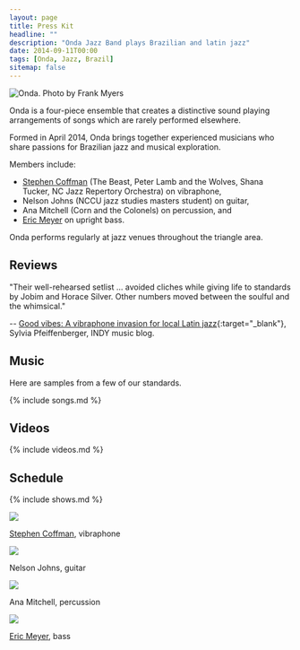 ```yaml
---
layout: page
title: Press Kit
headline: ""
description: "Onda Jazz Band plays Brazilian and latin jazz"
date: 2014-09-11T00:00
tags: [Onda, Jazz, Brazil]
sitemap: false
---
```

<div class='band-photo'>
  <img src="{{ site.url }}/images/onda_wide.jpg" alt="Onda. Photo by Frank Myers">
</div>

Onda is a four-piece ensemble that creates a distinctive sound playing arrangements of songs which are rarely performed elsewhere.

Formed in April 2014, Onda brings together experienced musicians who share passions for Brazilian jazz and musical exploration.

Members include:

* [Stephen Coffman]({{site.url}}/about/stephen/) (The Beast, Peter Lamb and the Wolves, Shana Tucker, NC Jazz Repertory Orchestra) on vibraphone,
* Nelson Johns (NCCU jazz studies masters student) on guitar,
* Ana Mitchell (Corn and the Colonels) on percussion, and
* [Eric Meyer]({{site.url}}/about/eric/) on upright bass.

Onda performs regularly at jazz venues throughout the triangle area.

## Reviews

"Their well-rehearsed setlist ... avoided cliches while giving life to standards by Jobim and Horace Silver. Other numbers moved between the soulful and the whimsical."

-- [Good vibes: A vibraphone invasion for local Latin jazz](http://www.indyweek.com/music/archives/2015/02/24/good-vibes-onda-and-juan-alamo-add-new-flavor-to-local-jazz){:target="_blank"}, Sylvia Pfeiffenberger, INDY music blog.

## Music

Here are samples from a few of our standards.

{% include songs.md %}

## Videos

{% include videos.md %}

## Schedule

{% include shows.md %}

<div class='band-photo'>
  <img src="{{ site.url }}/images/stephen_four_mallet.jpg">
</div>

[Stephen Coffman]({{site.url}}/about/stephen/), vibraphone

<div class='band-photo'>
  <img src="{{ site.url }}/images/nelson_bass_shadow_color.jpg">
</div>

Nelson Johns, guitar

<div class='band-photo'>
  <img src="{{ site.url }}/images/ana_cahon_side.jpg">
</div>

Ana Mitchell, percussion

<div class='band-photo'>
  <img src="{{ site.url }}/images/eric_stephen.jpg">
</div>

[Eric Meyer]({{site.url}}/about/eric/), bass
